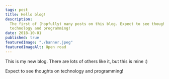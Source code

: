 ```yaml
---
tags: post
title: Hello blog!
description:
  The first of (hopfully) many posts on this blog. Expect to see thoughts on
  technology and programming!
date: 2018-10-01
published: true
featuredImage: "./banner.jpeg"
featuredImageAlt: Open road
---
```


This is my new blog. There are lots of others like it, but this is mine :)

Expect to see thoughts on technology and programming!
